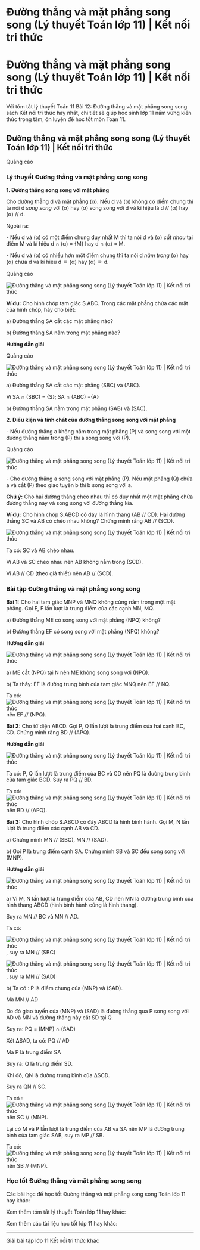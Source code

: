 # Đường thẳng và mặt phẳng song song (Lý thuyết Toán lớp 11) | Kết nối tri thức

# Đường thẳng và mặt phẳng song song (Lý thuyết Toán lớp 11) | Kết nối tri thức

Với tóm tắt lý thuyết Toán 11 Bài 12: Đường thẳng và mặt phẳng song song sách Kết nối tri thức hay nhất, chi tiết sẽ giúp học sinh lớp 11 nắm vững kiến thức trọng tâm, ôn luyện để học tốt môn Toán 11.

## Đường thẳng và mặt phẳng song song (Lý thuyết Toán lớp 11) | Kết nối tri thức

Quảng cáo

### **Lý thuyết Đường thẳng và mặt phẳng song song**

**1\. Đường thẳng song song với mặt phẳng**

Cho đường thẳng d và mặt phẳng (α). Nếu d và (α) không có điểm chung thì ta nói d _song song_ với (α) hay (α) song song với d và kí hiệu là d // (α) hay (α) // d.

Ngoài ra:

\- Nếu d và (α) có một điểm chung duy nhất M thì ta nói d và (α) _cắt nhau_ tại điểm M và kí hiệu d ∩ (α) = {M} hay d ∩ (α) = M.

\- Nếu d và (α) có nhiều hơn một điểm chung thì ta nói d _nằm trong_ (α) hay (α) chứa d và kí hiệu d ⸦ (α) hay (α) ⸧ d.

Quảng cáo

![Đường thẳng và mặt phẳng song song \(Lý thuyết Toán lớp 11\) | Kết nối tri thức](https://vietjack.com/toan-11-kn/images/ly-thuyet-bai-12-duong-thang-va-mat-phang-song-song-185108.PNG)

**Ví dụ:** Cho hình chóp tam giác S.ABC. Trong các mặt phẳng chứa các mặt của hình chóp, hãy cho biết:

a) Đường thẳng SA cắt các mặt phẳng nào?

b) Đường thẳng SA nằm trong mặt phẳng nào?

**Hướng dẫn giải**

Quảng cáo

![Đường thẳng và mặt phẳng song song \(Lý thuyết Toán lớp 11\) | Kết nối tri thức](https://vietjack.com/toan-11-kn/images/ly-thuyet-bai-12-duong-thang-va-mat-phang-song-song-185109.PNG)

a) Đường thẳng SA cắt các mặt phẳng (SBC) và (ABC).

Vì SA ∩ (SBC) = {S}; SA ∩ (ABC) ={A} 

b) Đường thẳng SA nằm trong mặt phẳng (SAB) và (SAC).

**2\. Điều kiện và tính chất của đường thẳng song song với mặt phẳng**

\- Nếu đường thẳng a không nằm trong mặt phẳng (P) và song song với một đường thẳng nằm trong (P) thì a song song với (P).

Quảng cáo

![Đường thẳng và mặt phẳng song song \(Lý thuyết Toán lớp 11\) | Kết nối tri thức](https://vietjack.com/toan-11-kn/images/ly-thuyet-bai-12-duong-thang-va-mat-phang-song-song-185110.PNG)

\- Cho đường thẳng a song song với mặt phẳng (P). Nếu mặt phẳng (Q) chứa a và cắt (P) theo giao tuyến b thì b song song với a.

**Chú ý:** Cho hai đường thẳng chéo nhau thì có duy nhất một mặt phẳng chứa đường thẳng này và song song với đường thẳng kia. 

**Ví dụ:** Cho hình chóp S.ABCD có đáy là hình thang (AB // CD). Hai đường thẳng SC và AB có chéo nhau không? Chứng minh rằng AB // (SCD).

![Đường thẳng và mặt phẳng song song \(Lý thuyết Toán lớp 11\) | Kết nối tri thức](https://vietjack.com/toan-11-kn/images/ly-thuyet-bai-12-duong-thang-va-mat-phang-song-song-185111.PNG)

Ta có: SC và AB chéo nhau.

Vì AB và SC chéo nhau nên AB không nằm trong (SCD).

Vì AB // CD (theo giả thiết) nên AB // (SCD).

### **Bài tập Đường thẳng và mặt phẳng song song**

**Bài 1:** Cho hai tam giác MNP và MNQ không cùng nằm trong một mặt phẳng. Gọi E, F lần lượt là trung điểm của các cạnh MN, MQ.

a) Đường thẳng ME có song song với mặt phẳng (NPQ) không?

b) Đường thẳng EF có song song với mặt phẳng (NPQ) không?

**Hướng dẫn giải**

![Đường thẳng và mặt phẳng song song \(Lý thuyết Toán lớp 11\) | Kết nối tri thức](https://vietjack.com/toan-11-kn/images/ly-thuyet-bai-12-duong-thang-va-mat-phang-song-song-185112.PNG)

a) ME cắt (NPQ) tại N nên ME không song song với (NPQ).

b) Ta thấy: EF là đường trung bình của tam giác MNQ nên EF // NQ.

Ta có: ![Đường thẳng và mặt phẳng song song \(Lý thuyết Toán lớp 11\) | Kết nối tri thức](https://vietjack.com/toan-11-kn/images/ly-thuyet-bai-12-duong-thang-va-mat-phang-song-song-185113.PNG) nên EF // (NPQ).

**Bài 2:** Cho tứ diện ABCD. Gọi P, Q lần lượt là trung điểm của hai cạnh BC, CD. Chứng minh rằng BD // (APQ).

**Hướng dẫn giải**

![Đường thẳng và mặt phẳng song song \(Lý thuyết Toán lớp 11\) | Kết nối tri thức](https://vietjack.com/toan-11-kn/images/ly-thuyet-bai-12-duong-thang-va-mat-phang-song-song-185114.PNG)

Ta có: P, Q lần lượt là trung điểm của BC và CD nên PQ là đường trung bình của tam giác BCD. Suy ra PQ // BD.

Ta có: ![Đường thẳng và mặt phẳng song song \(Lý thuyết Toán lớp 11\) | Kết nối tri thức](https://vietjack.com/toan-11-kn/images/ly-thuyet-bai-12-duong-thang-va-mat-phang-song-song-185115.PNG) nên BD // (APQ).

**Bài 3:** Cho hình chóp S.ABCD có đáy ABCD là hình bình hành. Gọi M, N lần lượt là trung điểm các cạnh AB và CD.

a) Chứng minh MN // (SBC), MN // (SAD).

b) Gọi P là trung điểm cạnh SA. Chứng minh SB và SC đều song song với (MNP).

**Hướng dẫn giải**

![Đường thẳng và mặt phẳng song song \(Lý thuyết Toán lớp 11\) | Kết nối tri thức](https://vietjack.com/toan-11-kn/images/ly-thuyet-bai-12-duong-thang-va-mat-phang-song-song-185116.PNG)

a) Vì M, N lần lượt là trung điểm của AB, CD nên MN là đường trung bình của hình thang ABCD (hình bình hành cũng là hình thang). 

Suy ra MN // BC và MN // AD.

Ta có:

![Đường thẳng và mặt phẳng song song \(Lý thuyết Toán lớp 11\) | Kết nối tri thức](https://vietjack.com/toan-11-kn/images/ly-thuyet-bai-12-duong-thang-va-mat-phang-song-song-185117.PNG), suy ra MN // (SBC)

![Đường thẳng và mặt phẳng song song \(Lý thuyết Toán lớp 11\) | Kết nối tri thức](https://vietjack.com/toan-11-kn/images/ly-thuyet-bai-12-duong-thang-va-mat-phang-song-song-185118.PNG), suy ra MN // (SAD)

b) Ta có : P là điểm chung của (MNP) và (SAD).

Mà MN // AD 

Do đó giao tuyến của (MNP) và (SAD) là đường thẳng qua P song song với AD và MN và đường thẳng này cắt SD tại Q.

Suy ra: PQ = (MNP) ∩ (SAD)

Xét ∆SAD, ta có: PQ // AD

Mà P là trung điểm SA

Suy ra: Q là trung điểm SD.

Khi đó, QN là đường trung bình của ∆SCD.

Suy ra QN // SC.

Ta có : ![Đường thẳng và mặt phẳng song song \(Lý thuyết Toán lớp 11\) | Kết nối tri thức](https://vietjack.com/toan-11-kn/images/ly-thuyet-bai-12-duong-thang-va-mat-phang-song-song-185119.PNG) nên SC // (MNP). 

Lại có M và P lần lượt là trung điểm của AB và SA nên MP là đường trung bình của tam giác SAB, suy ra MP // SB. 

Ta có: ![Đường thẳng và mặt phẳng song song \(Lý thuyết Toán lớp 11\) | Kết nối tri thức](https://vietjack.com/toan-11-kn/images/ly-thuyet-bai-12-duong-thang-va-mat-phang-song-song-185120.PNG) nên SB // (MNP). 

### **Học tốt Đường thẳng và mặt phẳng song song**

Các bài học để học tốt Đường thẳng và mặt phẳng song song Toán lớp 11 hay khác:

Xem thêm tóm tắt lý thuyết Toán lớp 11 hay khác:

Xem thêm các tài liệu học tốt lớp 11 hay khác:

* * *

Giải bài tập lớp 11 Kết nối tri thức khác
